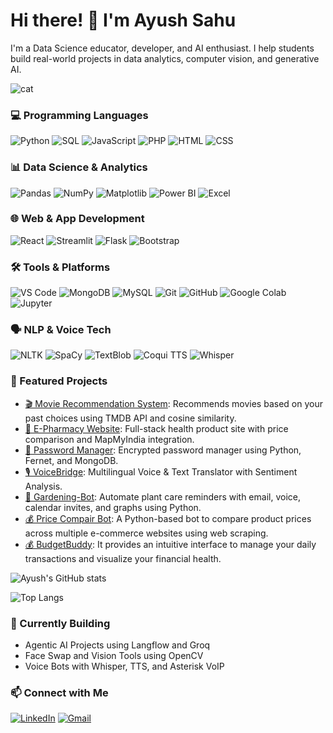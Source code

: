 # Hi there! 👋 I'm Ayush Sahu
I'm a Data Science educator, developer, and AI enthusiast. I help students build real-world projects in data analytics, computer vision, and generative AI.


![cat](https://github.com/user-attachments/assets/b20bdacf-d651-4f43-8073-e230045bd691)

### 💻 Programming Languages
![Python](https://img.shields.io/badge/Python-3776AB?style=for-the-badge&logo=python&logoColor=white)
![SQL](https://img.shields.io/badge/SQL-005C84?style=for-the-badge&logo=postgresql&logoColor=white)
![JavaScript](https://img.shields.io/badge/JavaScript-F7DF1E?style=for-the-badge&logo=javascript&logoColor=black)
![PHP](https://img.shields.io/badge/PHP-777BB4?style=for-the-badge&logo=php&logoColor=white)
![HTML](https://img.shields.io/badge/HTML5-E34F26?style=for-the-badge&logo=html5&logoColor=white)
![CSS](https://img.shields.io/badge/CSS3-1572B6?style=for-the-badge&logo=css3&logoColor=white)


### 📊 Data Science & Analytics
![Pandas](https://img.shields.io/badge/Pandas-150458?style=for-the-badge&logo=pandas&logoColor=white)
![NumPy](https://img.shields.io/badge/NumPy-013243?style=for-the-badge&logo=numpy&logoColor=white)
![Matplotlib](https://img.shields.io/badge/Matplotlib-11557C?style=for-the-badge&logo=matplotlib&logoColor=white)
![Power BI](https://img.shields.io/badge/PowerBI-F2C811?style=for-the-badge&logo=powerbi&logoColor=black)
![Excel](https://img.shields.io/badge/Excel-217346?style=for-the-badge&logo=microsoft-excel&logoColor=white)


### 🌐 Web & App Development
![React](https://img.shields.io/badge/React-20232A?style=for-the-badge&logo=react&logoColor=61DAFB)
![Streamlit](https://img.shields.io/badge/Streamlit-FF4B4B?style=for-the-badge&logo=streamlit&logoColor=white)
![Flask](https://img.shields.io/badge/Flask-000000?style=for-the-badge&logo=flask&logoColor=white)
![Bootstrap](https://img.shields.io/badge/Bootstrap-563D7C?style=for-the-badge&logo=bootstrap&logoColor=white)


### 🛠️ Tools & Platforms
![VS Code](https://img.shields.io/badge/VSCode-007ACC?style=for-the-badge&logo=visual-studio-code&logoColor=white)
![MongoDB](https://img.shields.io/badge/MongoDB-4EA94B?style=for-the-badge&logo=mongodb&logoColor=white)
![MySQL](https://img.shields.io/badge/MySQL-4479A1?style=for-the-badge&logo=mysql&logoColor=white)
![Git](https://img.shields.io/badge/Git-F05032?style=for-the-badge&logo=git&logoColor=white)
![GitHub](https://img.shields.io/badge/GitHub-181717?style=for-the-badge&logo=github&logoColor=white)
![Google Colab](https://img.shields.io/badge/Google_Colab-F9AB00?style=for-the-badge&logo=googlecolab&logoColor=white)
![Jupyter](https://img.shields.io/badge/Jupyter-F37626?style=for-the-badge&logo=jupyter&logoColor=white)


### 🗣️ NLP & Voice Tech
![NLTK](https://img.shields.io/badge/NLTK-301C54?style=for-the-badge&logo=nltk&logoColor=white)
![SpaCy](https://img.shields.io/badge/SpaCy-09A3D5?style=for-the-badge&logo=spacy&logoColor=white)
![TextBlob](https://img.shields.io/badge/TextBlob-F8C471?style=for-the-badge)
![Coqui TTS](https://img.shields.io/badge/Coqui_TTS-55BDB3?style=for-the-badge)
![Whisper](https://img.shields.io/badge/Whisper.cpp-000000?style=for-the-badge)


### 🚀 Featured Projects

- [🎬 Movie Recommendation System](https://github.com/ayushsahu/movie-recommender): Recommends movies based on your past choices using TMDB API and cosine similarity.
- [🛒 E-Pharmacy Website](https://github.com/ayushsahu/epharmacy): Full-stack health product site with price comparison and MapMyIndia integration.
- [🔐 Password Manager](https://github.com/ayushsahu/password-manager): Encrypted password manager using Python, Fernet, and MongoDB.
- [🎙️ VoiceBridge](https://github.com/ayushkanha/Voice_Bridge): Multilingual Voice & Text Translator with Sentiment Analysis.
- [🌱 Gardening-Bot](https://github.com/ayushkanha/Gardening-Bot): Automate plant care reminders with email, voice, calendar invites, and graphs using Python.
- [💰 Price Compair Bot](https://github.com/ayushkanha/price_compair): A Python-based bot to compare product prices across multiple e-commerce websites using web scraping.
- [💰 BudgetBuddy](https://github.com/ayushkanha/BudgetBuddy): It provides an intuitive interface to manage your daily transactions and visualize your financial health.
  
![Ayush's GitHub stats](https://github-readme-stats.vercel.app/api?username=ayushkanha&show_icons=true&theme=radical)

![Top Langs](https://github-readme-stats.vercel.app/api/top-langs/?username=ayushkanha&layout=compact&theme=radical)

### 🌱 Currently Building

- Agentic AI Projects using Langflow and Groq
- Face Swap and Vision Tools using OpenCV
- Voice Bots with Whisper, TTS, and Asterisk VoIP

### 📫 Connect with Me

[![LinkedIn](https://img.shields.io/badge/LinkedIn-AyushSahu-blue?style=for-the-badge&logo=linkedin)](https://linkedin.com/in/ayush-kumar-sahu-299b8b23b)
[![Gmail](https://img.shields.io/badge/Gmail-ayushkanha19@gmail.com-red?style=for-the-badge&logo=gmail)](mailto:ayushkanha19@gmail.com)
